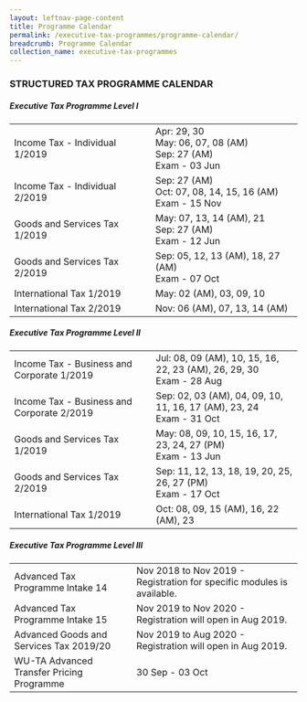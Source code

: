 ```yaml
---
layout: leftnav-page-content
title: Programme Calendar
permalink: /executive-tax-programmes/programme-calendar/
breadcrumb: Programme Calendar
collection_name: executive-tax-programmes
---
```


### **STRUCTURED TAX PROGRAMME CALENDAR**

##### **Executive Tax Programme Level I**

<table class="table-v">
  <tr>
    <td>Income Tax - Individual 1/2019</td>
    <td>Apr: 29, 30<br>
    	  May: 06, 07, 08 (AM)<br>
    	  Sep: 27 (AM)<br>
        Exam - 03 Jun 
    </td> 
  </tr>
  <tr>
    <td>Income Tax - Individual 2/2019</td>
    <td>Sep: 27 (AM)<br>
    	  Oct: 07, 08, 14, 15, 16 (AM)<br>
        Exam - 15 Nov
    </td> 
  </tr>
  <tr>
     <td>Goods and Services Tax 1/2019</td>
    <td>May: 07, 13, 14 (AM), 21<br>
    	  Sep: 27 (AM)<br>
        Exam - 12 Jun 
     </td> 
  </tr>
  <tr>
    <td>Goods and Services Tax 2/2019</td>
    <td>Sep: 05, 12, 13 (AM), 18, 27 (AM)<br>
        Exam - 07 Oct
    </td> 
  </tr>
  <tr>
   <td>International Tax 1/2019</td>
    <td>May: 02 (AM), 03, 09, 10<br>
    </td> 
  </tr>
  <tr>
    <td>International Tax 2/2019</td>
    <td>Nov: 06 (AM), 07, 13, 14 (AM)</td>
  <tr>
 </table>
  
  
##### **Executive Tax Programme Level II**

<table class="table-v">
  <tr>
    <td>Income Tax - Business and Corporate 1/2019</td>
    <td>Jul: 08, 09 (AM), 10, 15, 16, 22, 23 (AM), 26, 29, 30<br>
        Exam - 28 Aug 
    </td> 
  </tr>
  <tr>
    <td>Income Tax - Business and Corporate 2/2019</td>
    <td>Sep: 02, 03 (AM), 04, 09, 10, 11, 16, 17 (AM), 23, 24<br>
        Exam - 31 Oct
    </td> 
  </tr>
  <tr>
     <td>Goods and Services Tax 1/2019</td>
    <td>May: 08, 09, 10, 15, 16, 17, 23, 24, 27 (PM)<br>
        Exam - 13 Jun 
    </td> 
  </tr>
  <tr>
    <td>Goods and Services Tax 2/2019</td>
    <td>Sep: 11, 12, 13, 18, 19, 20, 25, 26, 27 (PM)<br>
        Exam - 17 Oct
    </td> 
  </tr>
  <tr>
   <td>International Tax 1/2019</td>
    <td>Oct: 08, 09, 15 (AM), 16, 22 (AM), 23</td>
  </tr>
 </table>
 
 
 ##### **Executive Tax Programme Level III**

<table class="table-v">
  <tr>
    <td>Advanced Tax Programme Intake 14</td>
    <td>Nov 2018 to Nov 2019 - Registration for specific modules is available.<br>
    </td> 
  </tr>
  <tr>
    <td>Advanced Tax Programme Intake 15</td>
    <td>Nov 2019 to Nov 2020 - Registration will open in Aug 2019.<br>
     </td> 
  </tr>
  <tr>
     <td>Advanced Goods and Services Tax 2019/20</td>
    <td>Nov 2019 to Aug 2020 - Registration will open in Aug 2019.<br>
    </td> 
  </tr>
  <tr>
    <td>WU-TA Advanced Transfer Pricing Programme</td>
    <td>30 Sep - 03 Oct</td>
  </tr>
 </table>
